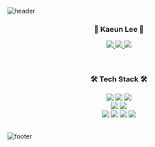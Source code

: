 ![header](https://capsule-render.vercel.app/api?type=waving&&color=gradient&height=100&section=header)

<div align = "center">
  <h3>🌸 Kaeun Lee 🌸</h3>
  <a href="https://velog.io/@rlotr02">
    <img src="https://img.shields.io/badge/Velog-11B48A?style=flat-square&logo=Vimeo&logoColor=white&link=https://velog.io/@rlotr02"/>
  </a>
  <a href="https://www.instagram.com/rlo._.tr/">
    <img src="https://img.shields.io/badge/Instagram-E4405F?style=flat-square&logo=Instagram&logoColor=white&link=https://www.instagram.com/rlo._.tr/"/>
  </a>
  <a href="mailto:0314kelee@gmail.com">
    <img src="https://img.shields.io/badge/Gmail-d14836?style=flat-square&logo=Gmail&logoColor=white&link=0314kelee@gmail.com"/>
  </a>
  
  <br/>
  <br/>
  <br/>
  
  <h3>🛠 Tech Stack 🛠</h3>
  <img src="https://img.shields.io/badge/HTML5-E34F26?style=flat-square&logo=html5&logoColor=white"/>
  <img src="https://img.shields.io/badge/CSS3-1572B6?style=flat-square&logo=css3&logoColor=white"/>
  <img src="https://img.shields.io/badge/JavaScript-F7DF1E?style=flat-square&logo=javascript&logoColor=white"/>
  <br/>
  <img src="https://img.shields.io/badge/Typescript-3178C6?style=flat-square&logo=Typescript&logoColor=white"/>
  <img src="https://img.shields.io/badge/React-61DAFB?style=flat-square&logo=React&logoColor=white"/>
  <br/>
  <img src="https://img.shields.io/badge/C-A8B9CC?style=flat-square&logo=C&logoColor=white"/>
  <img src="https://img.shields.io/badge/C++-00599C?style=flat-square&logo=C%2B%2B&logoColor=white"/>
  <img src="https://img.shields.io/badge/Java-007396?style=flat-square&logo=java&logoColor=white"/>
  <img src="https://img.shields.io/badge/Python-3776AB?style=flat-square&logo=Python&logoColor=white"/>
  <br/>
  <br/>
</div>

![footer](https://capsule-render.vercel.app/api?type=waving&&color=gradient&height=100&section=footer)
